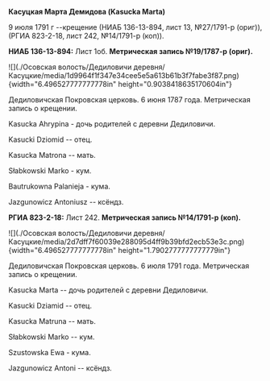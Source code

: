 **Касуцкая Марта Демидова (Kasucka Marta)**

9 июля 1791 г --крещение (НИАБ 136-13-894, лист 13, №27/1791-р (ориг)),
(РГИА 823-2-18, лист 242, №14/1791-р (коп)).

**НИАБ 136-13-894:** Лист 1об. **Метрическая запись №19/1787-р (ориг).**

![](./Осовская волость/Дедиловичи деревня/Касуцкие/media/1d9964f1f347e34cee5e5a613b61b3f7fabe3f87.png){width="6.496527777777778in"
height="0.9038418635170604in"}

Дедиловичская Покровская церковь. 6 июня 1787 года. Метрическая запись о
крещении.

Kasucka Ahrypina - дочь родителей с деревни Дедиловичи.

Kasucki Dziomid -- отец.

Kasucka Matrona -- мать.

Słabkowski Marko - кум.

Bautrukowna Palanieja - кума.

Jazgunowicz Antoniusz -- ксёндз.

**РГИА 823-2-18:** Лист 242. **Метрическая запись №14/1791-р (коп).**

![](./Осовская волость/Дедиловичи деревня/Касуцкие/media/2d7dff7f60039e288095d4ff9b39bfd2ecb53e3c.png){width="6.496527777777778in"
height="1.7902777777777779in"}

Дедиловичская Покровская церковь. 6 июля 1791 года. Метрическая запись о
крещении.

Kasucka Marta -- дочь родителей с деревни Дедиловичи.

Kasucki Dziamid -- отец.

Kasucka Matruna -- мать.

Słabkowski Marko -- кум.

Szustowska Ewa - кума.

Jazgunowicz Antoni -- ксёндз.
